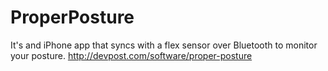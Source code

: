 # ProperPosture
It's and iPhone app that syncs with a flex sensor over Bluetooth to monitor your posture.
http://devpost.com/software/proper-posture
